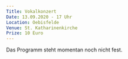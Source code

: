 ```yaml
---
Title: Vokalkonzert
Date: 13.09.2020 - 17 Uhr
Location: Oebisfelde
Venue: St. Katharinenkirche
Prize: 10 Euro
---
```


Das Programm steht momentan noch nicht fest.
